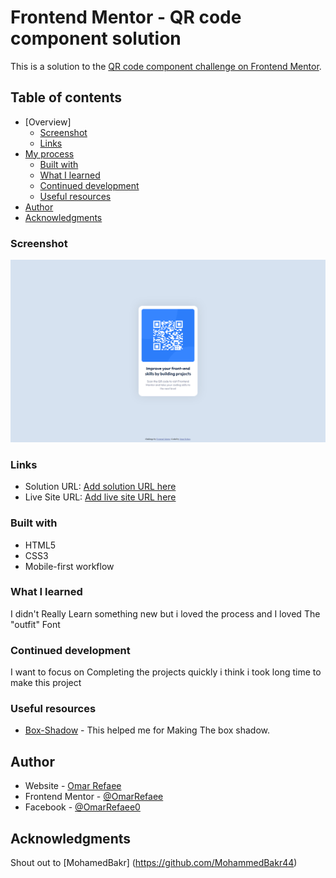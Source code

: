 # Frontend Mentor - QR code component solution

This is a solution to the [QR code component challenge on Frontend Mentor](https://www.frontendmentor.io/challenges/qr-code-component-iux_sIO_H).

## Table of contents

- [Overview]
  - [Screenshot](#screenshot)
  - [Links](#links)
- [My process](#my-process)
  - [Built with](#built-with)
  - [What I learned](#what-i-learned)
  - [Continued development](#continued-development)
  - [Useful resources](#useful-resources)
- [Author](#author)
- [Acknowledgments](#acknowledgments)

### Screenshot

![](/images/screenshot.png)


### Links

- Solution URL: [Add solution URL here](https://your-solution-url.com)
- Live Site URL: [Add live site URL here](https://your-live-site-url.com)

### Built with

- HTML5
- CSS3
- Mobile-first workflow

### What I learned

I didn't Really Learn something new but i loved the process and I loved The "outfit" Font

### Continued development

I want to focus on Completing the projects quickly i think i took long time to make this project

### Useful resources

- [Box-Shadow](https://box-shadow.dev/) - This helped me for Making The box shadow.

## Author

- Website - [Omar Refaee](https://github.com/OmarRefaee)
- Frontend Mentor - [@OmarRefaee](https://www.frontendmentor.io/profile/yourusername)
- Facebook - [@OmarRefaee0](https://www.facebook.com/OmarRefaee0)

## Acknowledgments

Shout out to [MohamedBakr] (https://github.com/MohammedBakr44)
